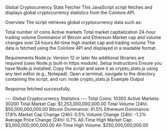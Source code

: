 
Global Cryptocurrency Stats Fetcher
This JavaScript script fetches and displays global cryptocurrency statistics from the Coinlore API.

Overview
The script retrieves global cryptocurrency data such as:

Total number of coins
Active markets
Total market capitalization
24-hour trading volume
Dominance of Bitcoin and Ethereum
Market cap and volume changes over 24 hours
All-time high market cap and trading volume
The data is fetched using the Coinlore API and displayed in a readable format.

Requirements
Node.js: Version 12 or later
No additional libraries are required (uses Node.js built-in https module).
Setup Instructions
Ensure you have Node.js installed.
Copy the script and save it as crypto_stats.js using any text editor (e.g., Notepad).
Open a terminal, navigate to the directory containing the script, and run:
node crypto_stats.js
Example Output


Response fetched successfully.

--- Global Cryptocurrency Statistics ---
Total Coins: 10300
Active Markets: 30200
Total Market Cap: $1,253,000,000,000.00
Total Volume (24h): $50,000,000,000.00
Bitcoin Dominance: 41.5%
Ethereum Dominance: 17.8%
Market Cap Change (24h): 0.5%
Volume Change (24h): -1.2%
Average Price Change (24h): 0.7%
All-Time High Market Cap: $3,000,000,000,000.00
All-Time High Volume: $250,000,000,000.00
